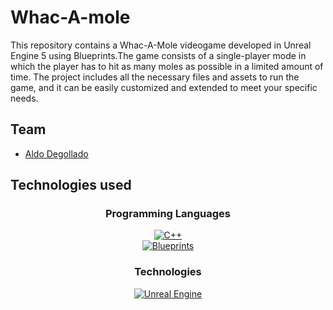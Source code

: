 # Whac-A-mole

This repository contains a Whac-A-Mole videogame developed in Unreal Engine 5 using Blueprints.The game consists of a single-player mode in which the player has to hit as many moles as possible in a limited amount of time. The project includes all the necessary files and assets to run the game, and it can be easily customized and extended to meet your specific needs.

## Team
- [Aldo Degollado](https://github.com/Diplex09)

## Technologies used
<h3 align="center"> Programming Languages </h3>
<p align="center">
  <a href="https://www.w3schools.com/cpp/cpp_intro.asp" target="_blank" rel="noreferrer">
    <img alt="C++" title="C++" src="https://img.shields.io/badge/C%2B%2B-00599C?logo=cplusplus&logoColor=fff&style=for-the-badge" /></a>
  <br>
  <a href="https://docs.unrealengine.com/5.0/en-US/blueprints-visual-scripting-in-unreal-engine/" target="_blank" rel="noreferrer">
      <img alt="Blueprints" title="Blueprints" src="https://img.shields.io/badge/Blueprints-044775?logo=unity&logoColor=white&style=for-the-badge" /></a>
    <br>
</p>
  
<h3 align="center"> Technologies </h3>
<p align="center">
  <a href="https://www.unrealengine.com/en-US" target="_blank" rel="noreferrer">
      <img alt="Unreal Engine" title="Unreal Engine" src="https://img.shields.io/badge/Unreal%20Engine-%23313131.svg?style=for-the-badge&logo=unrealengine&logoColor=white">
</p>
  

